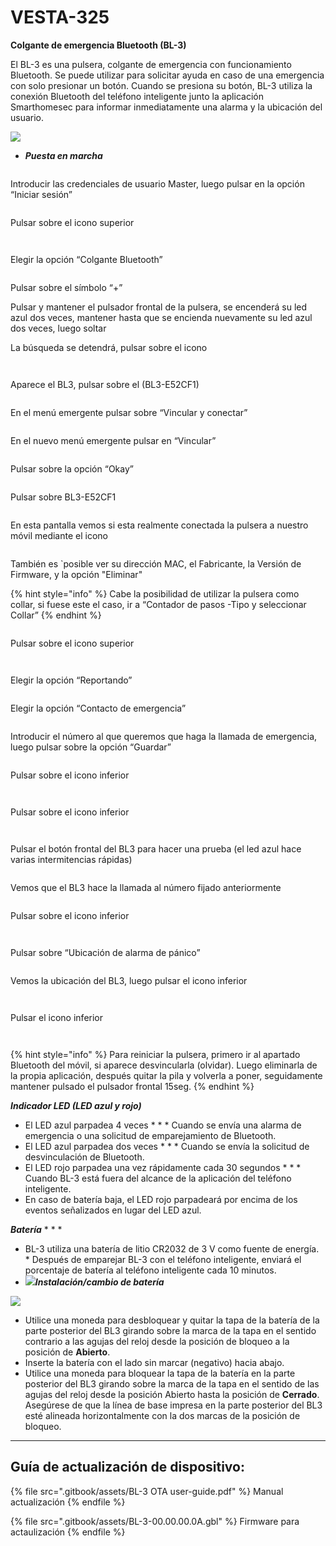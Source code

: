 # VESTA-325

**Colgante de emergencia Bluetooth (BL-3)**

El BL-3 es una pulsera, colgante de emergencia con funcionamiento Bluetooth. Se puede utilizar para solicitar ayuda en caso de una emergencia con solo presionar un botón. Cuando se presiona su botón, BL-3 utiliza la conexión Bluetooth del teléfono inteligente junto la aplicación Smarthomesec para informar inmediatamente una alarma y la ubicación del usuario.&#x20;

![](<.gitbook/assets/1 (75).png>)

* _**Puesta en marcha**_

<figure><img src=".gitbook/assets/Imagen 1.png" alt=""><figcaption></figcaption></figure>

Introducir las credenciales de usuario Master, luego pulsar en la opción “Iniciar sesión”

<figure><img src=".gitbook/assets/Imagen 2.png" alt=""><figcaption></figcaption></figure>

Pulsar sobre el icono superior&#x20;

<figure><img src=".gitbook/assets/Imagen 3.png" alt=""><figcaption></figcaption></figure>

<figure><img src=".gitbook/assets/Imagen 4.png" alt=""><figcaption></figcaption></figure>

Elegir la opción “Colgante Bluetooth”



<figure><img src=".gitbook/assets/Imagen 5.png" alt=""><figcaption></figcaption></figure>

Pulsar sobre el símbolo “+”

Pulsar y mantener el pulsador frontal de la pulsera, se encenderá su led azul dos veces, mantener hasta que se encienda nuevamente su led azul dos veces, luego soltar

La búsqueda se detendrá, pulsar sobre el icono

<figure><img src=".gitbook/assets/imagen 6 (1).png" alt=""><figcaption></figcaption></figure>

<figure><img src=".gitbook/assets/Imagen 7.png" alt=""><figcaption></figcaption></figure>

Aparece el BL3, pulsar sobre el (BL3-E52CF1)

<figure><img src=".gitbook/assets/Imagen 8.png" alt=""><figcaption></figcaption></figure>

En el menú emergente pulsar sobre “Vincular y conectar”

<figure><img src=".gitbook/assets/Imagen 9.png" alt=""><figcaption></figcaption></figure>

En el nuevo menú emergente pulsar en “Vincular”

<figure><img src=".gitbook/assets/Imagen 10.png" alt=""><figcaption></figcaption></figure>

Pulsar sobre la opción “Okay”

<figure><img src=".gitbook/assets/Imagen 11.png" alt=""><figcaption></figcaption></figure>

Pulsar sobre BL3-E52CF1

<figure><img src=".gitbook/assets/Imagen 12.png" alt=""><figcaption></figcaption></figure>

En esta pantalla vemos si esta realmente conectada la pulsera a nuestro móvil mediante el icono&#x20;

<figure><img src=".gitbook/assets/Imagen 13.png" alt=""><figcaption></figcaption></figure>

También es \`posible ver su dirección MAC, el Fabricante, la Versión de Firmware, y la opción "Eliminar"



{% hint style="info" %}
Cabe la posibilidad de utilizar la pulsera como collar, si fuese este el caso, ir a “Contador de pasos -Tipo y seleccionar Collar”
{% endhint %}



<figure><img src=".gitbook/assets/Imagen 14.png" alt=""><figcaption></figcaption></figure>

Pulsar sobre el icono superior&#x20;

<figure><img src=".gitbook/assets/Imagen 3 (1).png" alt=""><figcaption></figcaption></figure>

<figure><img src=".gitbook/assets/Imagen 15.png" alt=""><figcaption></figcaption></figure>

Elegir la opción “Reportando”

<figure><img src=".gitbook/assets/Imagen 16.png" alt=""><figcaption></figcaption></figure>

Elegir la opción “Contacto de emergencia”

<figure><img src=".gitbook/assets/Imagen 17.png" alt=""><figcaption></figcaption></figure>

Introducir el número al que queremos que haga la llamada de emergencia, luego pulsar sobre la opción “Guardar”

<figure><img src=".gitbook/assets/Imagen 18.png" alt=""><figcaption></figcaption></figure>

Pulsar sobre el icono inferior&#x20;

<figure><img src=".gitbook/assets/Imagen 19.png" alt=""><figcaption></figcaption></figure>

<figure><img src=".gitbook/assets/Imagen 20.png" alt=""><figcaption></figcaption></figure>

Pulsar sobre el icono inferior&#x20;

<figure><img src=".gitbook/assets/Imagen 19 (1).png" alt=""><figcaption></figcaption></figure>

<figure><img src=".gitbook/assets/Imagen 21.png" alt=""><figcaption></figcaption></figure>

Pulsar el botón frontal del BL3 para hacer una prueba (el led azul hace varias intermitencias rápidas)

<figure><img src=".gitbook/assets/Imagen 23.png" alt=""><figcaption></figcaption></figure>

Vemos que el BL3 hace la llamada al número fijado anteriormente

<figure><img src=".gitbook/assets/Imagen 24.png" alt=""><figcaption></figcaption></figure>

Pulsar sobre el icono inferior&#x20;

<figure><img src=".gitbook/assets/Imagen 25.png" alt=""><figcaption></figcaption></figure>

<figure><img src=".gitbook/assets/Imagen 26.png" alt=""><figcaption></figcaption></figure>

Pulsar sobre “Ubicación de alarma de pánico”

<figure><img src=".gitbook/assets/Imagen 27.png" alt=""><figcaption></figcaption></figure>

Vemos la ubicación del BL3, luego pulsar el icono inferior&#x20;

<figure><img src=".gitbook/assets/Imagen 19 (2).png" alt=""><figcaption></figcaption></figure>

<figure><img src=".gitbook/assets/Imagen 28.png" alt=""><figcaption></figcaption></figure>

Pulsar el icono inferior&#x20;

<figure><img src=".gitbook/assets/Imagen 29.png" alt=""><figcaption></figcaption></figure>

<figure><img src=".gitbook/assets/Imagen 30.png" alt=""><figcaption></figcaption></figure>



{% hint style="info" %}
Para reiniciar la pulsera, primero ir al apartado Bluetooth del móvil, si aparece desvincularla (olvidar). Luego eliminarla de la propia aplicación, después quitar la pila y volverla a poner, seguidamente mantener pulsado el pulsador frontal 15seg.
{% endhint %}



_**Indicador LED (LED azul y rojo)**_

* El LED azul parpadea 4 veces \* \* \* Cuando se envía una alarma de emergencia o una solicitud de emparejamiento de Bluetooth.
* El LED azul parpadea dos veces \* \* \* Cuando se envía la solicitud de desvinculación de Bluetooth.
* El LED rojo parpadea una vez rápidamente cada 30 segundos \* \* \* Cuando BL-3 está fuera del alcance de la aplicación del teléfono inteligente.
* En caso de batería baja, el LED rojo parpadeará por encima de los eventos señalizados en lugar del LED azul.

_**Batería**_ \* \* \*&#x20;

* BL-3 utiliza una batería de litio CR2032 de 3 V como fuente de energía. \* Después de emparejar BL-3 con el teléfono inteligente, enviará el porcentaje de batería al teléfono inteligente cada 10 minutos.
* ![](<.gitbook/assets/4 (86).png>)_**Instalación/cambio de batería**_

![](<.gitbook/assets/5 (85).png>)

* Utilice una moneda para desbloquear y quitar la tapa de la batería de la parte posterior del BL3 girando sobre la marca de la tapa en el sentido contrario a las agujas del reloj desde la posición de bloqueo a la posición de **Abierto**.
* Inserte la batería con el lado sin marcar (negativo) hacia abajo.
* Utilice una moneda para bloquear la tapa de la batería en la parte posterior del BL3 girando sobre la marca de la tapa en el sentido de las agujas del reloj desde la posición Abierto hasta la posición de **Cerrado**. Asegúrese de que la línea de base impresa en la parte posterior del BL3 esté alineada horizontalmente con la dos marcas de la posición de bloqueo.



***



## Guía de actualización de dispositivo:&#x20;

{% file src=".gitbook/assets/BL-3 OTA user-guide.pdf" %}
Manual actualización&#x20;
{% endfile %}

{% file src=".gitbook/assets/BL-3-00.00.00.0A.gbl" %}
Firmware para actaulización
{% endfile %}
